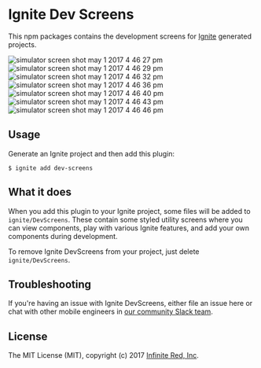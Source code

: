 # Ignite Dev Screens

This npm packages contains the development screens for [Ignite](https://github.com/infinitered/ignite) generated projects.

![simulator screen shot may 1 2017 4 46 27 pm](https://cloud.githubusercontent.com/assets/1479215/25599019/c7879968-2e8d-11e7-88d8-d1f260c02122.png)
![simulator screen shot may 1 2017 4 46 29 pm](https://cloud.githubusercontent.com/assets/1479215/25599017/c7873b3a-2e8d-11e7-82ae-ec1622169f20.png)
![simulator screen shot may 1 2017 4 46 32 pm](https://cloud.githubusercontent.com/assets/1479215/25599022/c78b164c-2e8d-11e7-9516-5daf8c4fded3.png)
![simulator screen shot may 1 2017 4 46 36 pm](https://cloud.githubusercontent.com/assets/1479215/25599020/c7891022-2e8d-11e7-8364-dbb38fdaa88d.png)
![simulator screen shot may 1 2017 4 46 40 pm](https://cloud.githubusercontent.com/assets/1479215/25599021/c78aa590-2e8d-11e7-9f2a-a6cedda063f4.png)
![simulator screen shot may 1 2017 4 46 43 pm](https://cloud.githubusercontent.com/assets/1479215/25599018/c7878c48-2e8d-11e7-9b19-d3f005422854.png)
![simulator screen shot may 1 2017 4 46 46 pm](https://cloud.githubusercontent.com/assets/1479215/25599023/c79a0210-2e8d-11e7-89c7-8e8949909b8e.png)


## Usage

Generate an Ignite project and then add this plugin:

```shell
$ ignite add dev-screens
```

## What it does

When you add this plugin to your Ignite project, some files will be added to `ignite/DevScreens`. These contain some styled utility screens where you can view components, play with various Ignite features, and add your own components during development.

To remove Ignite DevScreens from your project, just delete `ignite/DevScreens`.

## Troubleshooting

If you're having an issue with Ignite DevScreens, either file an issue here or chat with other mobile engineers in [our community Slack team](http://community.infinite.red).

## License

The MIT License (MIT), copyright (c) 2017 [Infinite Red, Inc](https://infinite.red).
